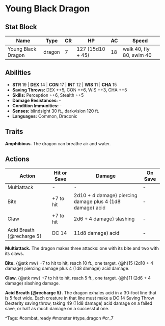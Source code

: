 # Young Black Dragon

## Stat Block

| Name | Type | CR | HP | AC | Speed |
|------|------|----|----|----|-------|
| Young Black Dragon | dragon | 7 | 127 (15d10 + 45) | 18 | walk 40, fly 80, swim 40 |

## Abilities

- **STR** 19 | **DEX** 14 | **CON** 17 | **INT** 12 | **WIS** 11 | **CHA** 15
- **Saving Throws:** DEX ++5, CON ++6, WIS ++3, CHA ++5  
- **Skills:** Perception ++6, Stealth ++5  
- **Damage Resistances:** -  
- **Condition Immunities:** -  
- **Senses:** blindsight 30 ft., darkvision 120 ft.  
- **Languages:** Common, Draconic

## Traits

**Amphibious.** The dragon can breathe air and water.


## Actions

| Action | Hit or Save | Damage | On Save |
|--------|--------------|--------|----------|
| Multiattack | - | - | - |
| Bite | +7 to hit | 2d10 + 4 damage) piercing damage plus 4 (1d8 damage) acid | - |
| Claw | +7 to hit | 2d6 + 4 damage) slashing | - |
| Acid Breath {@recharge 5} | DC 14 | 11d8 damage) acid | - |

**Multiattack.** The dragon makes three attacks: one with its bite and two with its claws.

**Bite.** {@atk mw} +7 to hit to hit, reach 10 ft., one target. {@h}15 (2d10 + 4 damage) piercing damage plus 4 (1d8 damage) acid damage.

**Claw.** {@atk mw} +7 to hit to hit, reach 5 ft., one target. {@h}11 (2d6 + 4 damage) slashing damage.

**Acid Breath {@recharge 5}.** The dragon exhales acid in a 30-foot line that is 5 feet wide. Each creature in that line must make a DC 14 Saving Throw Dexterity saving throw, taking 49 (11d8 damage) acid damage on a failed save, or half as much damage on a successful one.


^Tags: #combat_ready #monster #type_dragon #cr_7